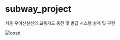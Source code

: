# subway_project
서울 우이신설선의 교통카드 충전 및 발급 시스템 설계 및 구현


![ooad](https://user-images.githubusercontent.com/42922229/110567012-2f154c80-8194-11eb-8690-37902918bd25.png)
